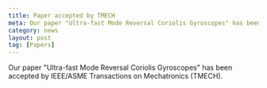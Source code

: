 ```yaml
---
title: Paper accepted by TMECH
meta: Our paper "Ultra-fast Mode Reversal Coriolis Gyroscopes" has been accepted by IEEE/ASME TMECH
category: news
layout: post
tag: [Papers]
---
```


Our paper "Ultra-fast Mode Reversal Coriolis Gyroscopes" has been accepted by IEEE/ASME Transactions on Mechatronics (TMECH).